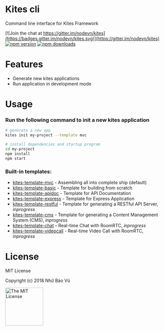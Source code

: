 # Kites cli

Command line interface for Kites Framework

[![Join the chat at https://gitter.im/nodevn/kites](https://badges.gitter.im/nodevn/kites.svg)](https://gitter.im/nodevn/kites)
[![npm version](https://img.shields.io/npm/v/@kites/cli.svg?style=flat)](https://www.npmjs.com/package/@kites/cli)
[![npm downloads](https://img.shields.io/npm/dm/@kites/cli.svg)](https://www.npmjs.com/package/@kites/cli)

# Features

* Generate new kites applications
* Run application in development mode

# Usage

### Run the following command to init a new kites application

```bash
# generate a new app
kites init my-project --template mvc

# install dependencies and startup program
cd my-project
npm install
npm start
```

### Built-in templates:

* [kites-template-mvc](https://github.com/vunb/kites-template-mvc) - Assembling all into complete ship (default)
* [kites-template-basic](https://github.com/vunb/kites) - Template for building from scratch
* [kites-template-apidoc](https://github.com/vunb/kites) - Template for API Documentation
* [kites-template-express](https://github.com/vunb/kites) - Template for Express Application
* [kites-template-restful](https://github.com/vunb/kites) - Template for generating a RESTful API Server, *inprogress*
* [kites-template-cms](https://github.com/vunb/kites-template-mvc) - Template for generating a Content Management System (CMS), *inprogress*
* [kites-template-chat](https://github.com/vunb/kites-template-mvc) - Real-time Chat with RoomRTC, *inprogress*
* [kites-template-videocall](https://github.com/vunb/kites-template-mvc) - Real-time Video Call with RoomRTC, *inprogress*

# License

MIT License

Copyright (c) 2018 Nhữ Bảo Vũ

<a rel="license" href="./LICENSE" target="_blank"><img alt="The MIT License" style="border-width:0;" width="120px" src="https://raw.githubusercontent.com/hsdt/styleguide/master/images/ossninja.svg?sanitize=true" /></a>
